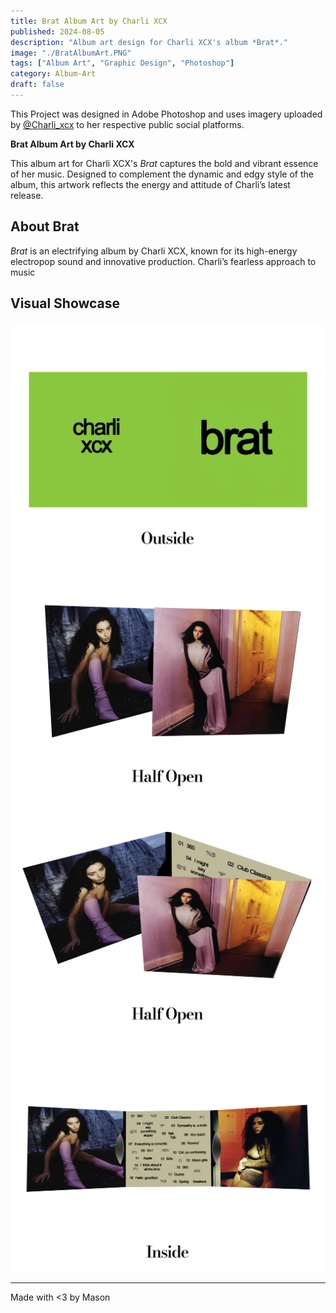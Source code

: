 ```yaml
---
title: Brat Album Art by Charli XCX  
published: 2024-08-05  
description: "Album art design for Charli XCX's album *Brat*."  
image: "./BratAlbumArt.PNG"  
tags: ["Album Art", "Graphic Design", "Photoshop"]  
category: Album-Art  
draft: false
---
```

This Project was designed in Adobe Photoshop and uses imagery uploaded by [@Charli_xcx](x.com/charli_xcx) to her respective public social platforms. 

**Brat Album Art by Charli XCX**

This album art for Charli XCX's *Brat* captures the bold and vibrant essence of her music. Designed to complement the dynamic and edgy style of the album, this artwork reflects the energy and attitude of Charli’s latest release.

## About Brat

*Brat* is an electrifying album by Charli XCX, known for its high-energy electropop sound and innovative production. Charli’s fearless approach to music

## Visual Showcase

![Outside](https://github.com/11ason/Sitefiles/blob/main/brat-cd-sleeve-outside-cover-preview.PNG?raw=true)
![Half Open Front](https://github.com/11ason/Sitefiles/blob/main/brat-cd-sleeve-half-open-front-cover-preview.PNG?raw=true)
![Half Open Top](https://github.com/11ason/Sitefiles/blob/main/brat-cd-sleeve-half-open-top-cover-preview.PNG?raw=true)
![Inside](https://github.com/11ason/Sitefiles/blob/main/brat-cd-sleeve-inside-cover-preview.PNG?raw=true)

---

Made with <3 by Mason
